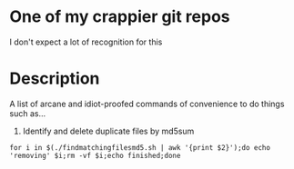 # One of my crappier git repos

I don't expect a lot of recognition for this

# Description

A list of arcane and idiot-proofed commands of convenience to do things such as...

1. Identify and delete duplicate files by md5sum

```for i in $(./findmatchingfilesmd5.sh | awk '{print $2}');do echo 'removing' $i;rm -vf $i;echo finished;done```

